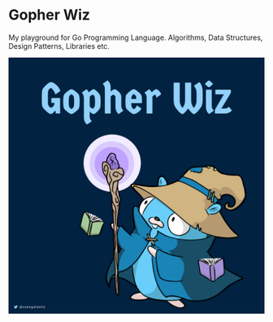 # Gopher Wiz
My playground for Go Programming Language. Algorithms, Data Structures, Design Patterns, Libraries etc.

![Go Climb Cover](./cover.png)